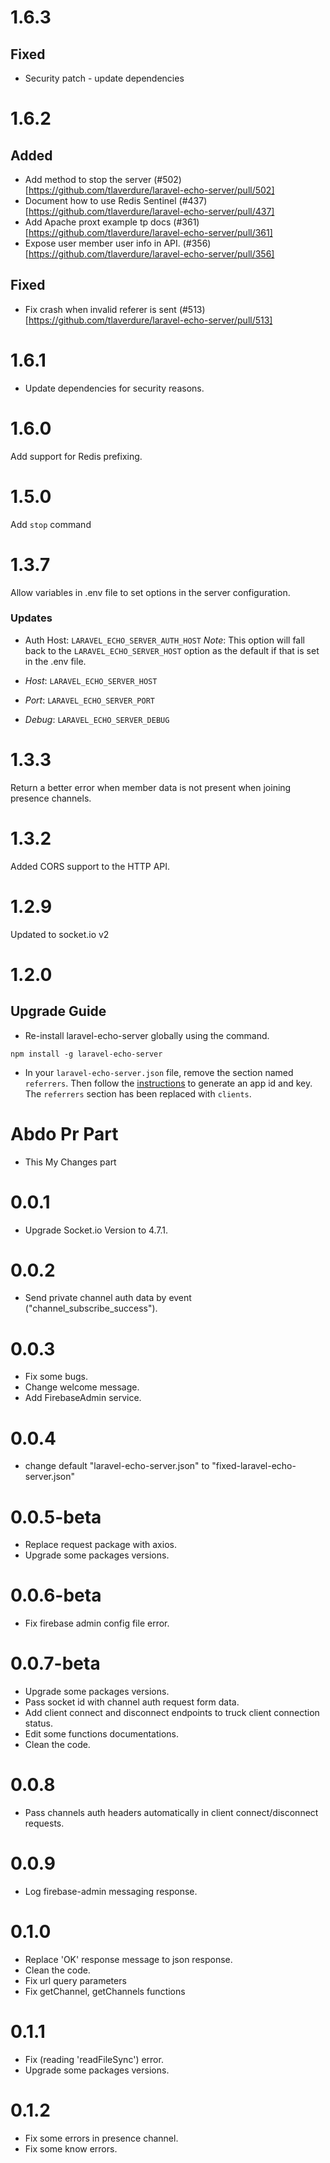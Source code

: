 # 1.6.3

## Fixed

- Security patch - update dependencies

# 1.6.2

## Added

- Add method to stop the server (#502)[https://github.com/tlaverdure/laravel-echo-server/pull/502]
- Document how to use Redis Sentinel (#437)[https://github.com/tlaverdure/laravel-echo-server/pull/437]
- Add Apache proxt example tp docs (#361)[https://github.com/tlaverdure/laravel-echo-server/pull/361]
- Expose user member user info in API. (#356)[https://github.com/tlaverdure/laravel-echo-server/pull/356]

## Fixed

- Fix crash when invalid referer is sent (#513)[https://github.com/tlaverdure/laravel-echo-server/pull/513]

# 1.6.1

- Update dependencies for security reasons.

# 1.6.0

Add support for Redis prefixing.

# 1.5.0

Add `stop` command

# 1.3.7

Allow variables in .env file to set options in the server configuration.

### Updates

- Auth Host: `LARAVEL_ECHO_SERVER_AUTH_HOST` _Note_: This option will fall back to the `LARAVEL_ECHO_SERVER_HOST` option as the default if that is set in the .env file.

- _Host_: `LARAVEL_ECHO_SERVER_HOST`

- _Port_: `LARAVEL_ECHO_SERVER_PORT`

- _Debug_: `LARAVEL_ECHO_SERVER_DEBUG`

# 1.3.3

Return a better error when member data is not present when joining presence channels.

# 1.3.2

Added CORS support to the HTTP API.

# 1.2.9

Updated to socket.io v2

# 1.2.0

## Upgrade Guide

- Re-install laravel-echo-server globally using the command.

```shell
npm install -g laravel-echo-server
```

- In your `laravel-echo-server.json` file, remove the section named `referrers`. Then follow the [instructions](https://github.com/tlaverdure/laravel-echo-server#api-clients) to generate an app id and key. The `referrers` section has been replaced with `clients`.

# Abdo Pr Part

- This My Changes part

# 0.0.1

- Upgrade Socket.io Version to 4.7.1.

# 0.0.2

- Send private channel auth data by event ("channel_subscribe_success").

# 0.0.3

- Fix some bugs.
- Change welcome message.
- Add FirebaseAdmin service.

# 0.0.4

- change default "laravel-echo-server.json" to "fixed-laravel-echo-server.json"

# 0.0.5-beta

- Replace request package with axios.
- Upgrade some packages versions.

# 0.0.6-beta

- Fix firebase admin config file error.

# 0.0.7-beta

- Upgrade some packages versions.
- Pass socket id with channel auth request form data.
- Add client connect and disconnect endpoints to truck client connection status.
- Edit some functions documentations.
- Clean the code.

# 0.0.8

- Pass channels auth headers automatically in client connect/disconnect requests.

# 0.0.9

- Log firebase-admin messaging response.

# 0.1.0

- Replace 'OK' response message to json response.
- Clean the code.
- Fix url query parameters
- Fix getChannel, getChannels functions

# 0.1.1

- Fix (reading 'readFileSync') error.
- Upgrade some packages versions.

# 0.1.2

- Fix some errors in presence channel.
- Fix some know errors.
